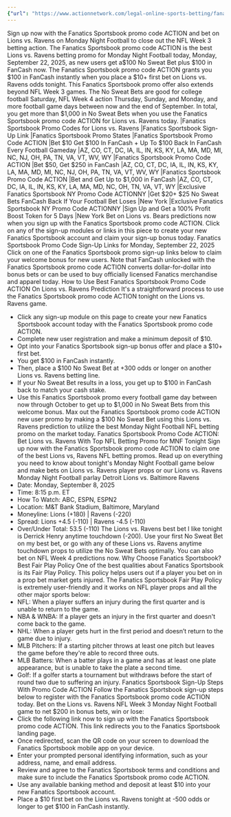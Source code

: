```yaml
---
{"url": "https://www.actionnetwork.com/legal-online-sports-betting/fanatics-sportsbook-promo-code-action-get-200-in-bonus-value-today-for-lions-vs-ravens-mnf", "title": "Fanatics Sportsbook Promo Code ACTION: Get $200 for Lions vs. Ravens Today", "published": "2025-09-22T23:30:08.000Z", "source": "actionnetwork.com", "ingested": "2025-09-27"}
---
```


Sign up now with the Fanatics Sportsbook promo code ACTION and bet on Lions vs. Ravens on Monday Night Football to close out the NFL Week 3 betting action. The Fanatics Sportsbook promo code ACTION is the best Lions vs. Ravens betting promo for Monday Night Football today, Monday, September 22, 2025, as new users get a$100 No Sweat Bet plus $100 in FanCash now.
The Fanatics Sportsbook promo code ACTION grants you $100 in FanCash instantly when you place a $10+ first bet on Lions vs. Ravens odds tonight. This Fanatics Sportsbook promo offer also extends beyond NFL Week 3 games. The No Sweat Bets are good for college football Saturday, NFL Week 4 action Thursday, Sunday, and Monday, and more football game days between now and the end of September. In total, you get more than $1,000 in No Sweat Bets when you use the Fanatics Sportsbook promo code ACTION for Lions vs. Ravens today.
|Fanatics Sportsbook Promo Codes for Lions vs. Ravens
|Fanatics Sportsbook Sign-Up Link
|Fanatics Sportsbook Promo States
|Fanatics Sportsbook Promo Code ACTION
|Bet $10 Get $100 In FanCash + Up To $100 Back In FanCash Every Football Gameday
|AZ, CO, CT, DC, IA, IL, IN, KS, KY, LA, MA, MD, MI, NC, NJ, OH, PA, TN, VA, VT, WV, WY
|Fanatics Sportsbook Promo Code ACTION
|Bet $50, Get $250 in FanCash
|AZ, CO, CT, DC, IA, IL, IN, KS, KY, LA, MA, MD, MI, NC, NJ, OH, PA, TN, VA, VT, WV, WY
|Fanatics Sportsbook Promo Code ACTION
|Bet and Get Up to $1,000 in FanCash
|AZ, CO, CT, DC, IA, IL, IN, KS, KY, LA, MA, MD, NC, OH, TN, VA, VT, WY
|Exclusive Fanatics Sportsbook NY Promo Code ACTIONNY
|Get $20+ $25 No Sweat Bets FanCash Back If Your Football Bet Loses
|New York
|Exclusive Fanatics Sportsbook NY Promo Code ACTIONNY
|Sign Up and Get a 100% Profit Boost Token for 5 Days
|New York
Bet on Lions vs. Bears predictions now when you sign up with the Fanatics Sportsbook promo code ACTION. Click on any of the sign-up modules or links in this piece to create your new Fanatics Sportsbook account and claim your sign-up bonus today.
Fanatics Sportsbook Promo Code Sign-Up Links for Monday, September 22, 2025
Click on one of the Fanatics Sportsbook promo sign-up links below to claim your welcome bonus for new users. Note that FanCash unlocked with the Fanatics Sportsbook promo code ACTION converts dollar-for-dollar into bonus bets or can be used to buy officially licensed Fanatics merchandise and apparel today.
How to Use Best Fanatics Sportsbook Promo Code ACTION On Lions vs. Ravens Prediction
It's a straightforward process to use the Fanatics Sportsbook promo code ACTION tonight on the Lions vs. Ravens game.
- Click any sign-up module on this page to create your new Fanatics Sportsbook account today with the Fanatics Sportsbook promo code ACTION.
- Complete new user registration and make a minimum deposit of $10.
- Opt into your Fanatics Sportsbook sign-up bonus offer and place a $10+ first bet.
- You get $100 in FanCash instantly.
- Then, place a $100 No Sweat Bet at +300 odds or longer on another Lions vs. Ravens betting line.
- If your No Sweat Bet results in a loss, you get up to $100 in FanCash back to match your cash stake.
- Use this Fanatics Sportsbook promo every football game day between now through October to get up to $1,000 in No Sweat Bets from this welcome bonus.
Max out the Fanatics Sportsbook promo code ACTION new user promo by making a $100 No Sweat Bet using this Lions vs. Ravens prediction to utilize the best Monday Night Football NFL betting promo on the market today.
Fanatics Sportsbook Promo Code ACTION: Bet Lions vs. Ravens With Top NFL Betting Promo for MNF Tonight
Sign up now with the Fanatics Sportsbook promo code ACTION to claim one of the best Lions vs, Ravens NFL betting promos. Read up on everything you need to know about tonight's Monday Night Football game below and make bets on Lions vs. Ravens player props or our Lions vs. Ravens Monday Night Football parlay
Detroit Lions vs. Baltimore Ravens
- Date: Monday, September 8, 2025
- Time: 8:15 p.m. ET
- How To Watch: ABC, ESPN, ESPN2
- Location: M&T Bank Stadium, Baltimore, Maryland
- Moneyline: Lions (+180) | Ravens (-220)
- Spread: Lions +4.5 (-110) | Ravens -4.5 (-110)
- Over/Under Total: 53.5 (-110)
The Lions vs. Ravens best bet I like tonight is Derrick Henry anytime touchdown (-200). Use your first No Sweat Bet on my best bet, or go with any of these Lions vs. Ravens anytime touchdown props to utilize the No Sweat Bets optimally. You can also bet on NFL Week 4 predictions now.
Why Choose Fanatics Sportsbook? Best Fair Play Policy
One of the best qualities about Fanatics Sportsbook is its Fair Play Policy. This policy helps users out if a player you bet on in a prop bet market gets injured.
The Fanatics Sportsbook Fair Play Policy is extremely user-friendly and it works on NFL player props and all the other major sports below:
- NFL: When a player suffers an injury during the first quarter and is unable to return to the game.
- NBA & WNBA: If a player gets an injury in the first quarter and doesn't come back to the game.
- NHL: When a player gets hurt in the first period and doesn’t return to the game due to injury.
- MLB Pitchers: If a starting pitcher throws at least one pitch but leaves the game before they're able to record three outs.
- MLB Batters: When a batter plays in a game and has at least one plate appearance, but is unable to take the plate a second time.
- Golf: If a golfer starts a tournament but withdraws before the start of round two due to suffering an injury.
Fanatics Sportsbook Sign-Up Steps With Promo Code ACTION
Follow the Fanatics Sportsbook sign-up steps below to register with the Fanatics Sportsbook promo code ACTION today. Bet on the Lions vs. Ravens NFL Week 3 Monday Night Football game to net $200 in bonus bets, win or lose:
- Click the following link now to sign up with the Fanatics Sportsbook promo code ACTION. This link redirects you to the Fanatics Sportsbook landing page.
- Once redirected, scan the QR code on your screen to download the Fanatics Sportsbook mobile app on your device.
- Enter your prompted personal identifying information, such as your address, name, and email address.
- Review and agree to the Fanatics Sportsbook terms and conditions and make sure to include the Fanatics Sportsbook promo code ACTION.
- Use any available banking method and deposit at least $10 into your new Fanatics Sportsbook account.
- Place a $10 first bet on the Lions vs. Ravens tonight at -500 odds or longer to get $100 in FanCash instantly.